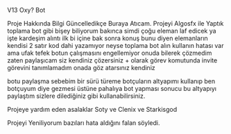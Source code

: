 V13 Oxy? Bot

Proje Hakkında Bilgi
Güncelledikçe Buraya Atıcam.
Projeyi Algosfx ile Yaptık toplama bot gibi bişey biliyorum bakınca simdi çoğu eleman laf edicek ya işte kardeşim alıntı ilk bi içine bak sonra konuş bunu diyen elemanların kendisi 2 satır kod dahi yazamıyor neyse toplama bot alın kullanın hatası var ama ufak tefek botun çalışmasını engellemiyor onuda bilerek çözmedim zaten paylaşıcam siz kendiniz çözersiniz + olarak görev komutunda invite görevini tanımlamadım onada göz atarsınız kendiniz

botu paylaşma sebebim bir sürü türeme botçuların altyapımı kullanıp ben botçuyum diye gezmesi üstüne pahalıya bot yapması sonucu bu altyapıyı paylaştım sizlere dilediğiniz gibi kullanabilirsiniz.

Projeye yardım eden asalaklar Soty ve Clenix ve Starkisgod

Projeyi Yeniliyorum bazıları hata aldığını falan söyledi.
